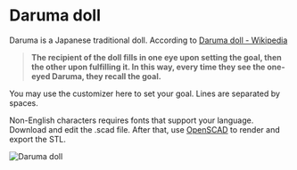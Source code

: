 # Daruma doll

Daruma is a Japanese traditional doll. According to [Daruma doll - Wikipedia](https://en.wikipedia.org/wiki/Daruma_doll)

> **The recipient of the doll fills in one eye upon setting the goal, then the other upon fulfilling it. In this way, every time they see the one-eyed Daruma, they recall the goal.**

You may use the customizer here to set your goal. Lines are separated by spaces. 

Non-English characters requires fonts that support your language. Download and edit the .scad file. After that, use [OpenSCAD](http://www.openscad.org) to render and export the STL. 

![Daruma doll](https://cdn.thingiverse.com/renders/37/1f/94/a6/fe/d14677c6d8160a4516a79943846fee96_preview_featured.jpg)

